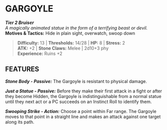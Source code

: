 # GARGOYLE

***Tier 2 Bruiser***  
*A magically animated statue in the form of a terrifying beast or devil.*  
**Motives & Tactics:** Hide in plain sight, overwatch, swoop down

> **Difficulty:** 13 | **Thresholds:** 14/28 | **HP:** 8 | **Stress:** 2  
> **ATK:** +2 | **Stone Claws:** Melee | 2d10+3 phy  
> **Experience:** Ruins +2

## FEATURES

***Stone Body - Passive:*** The Gargoyle is resistant to physical damage.

***Just a Statue - Passive:*** Before they make their first attack in a fight or after they become Hidden, the Gargoyle is indistinguishable from a normal statue until they next act or a PC succeeds on an Instinct Roll to identify them.

***Swooping Strike - Action:*** Choose a point within Far range. The Gargoyle moves to that point in a straight line and makes an attack against one target along its path.